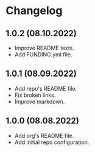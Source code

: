 # Changelog

## 1.0.2 (08.10.2022)
- Improve README texts.
- Add FUNDING.yml file.

## 1.0.1 (08.09.2022)
- Add repo's README file.
- Fix broken links.
- Improve markdown.

## 1.0.0 (08.08.2022)
- Add org's README file.
- Add initial repo configuration.
